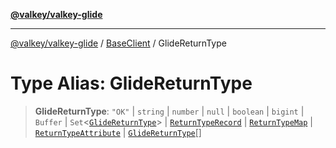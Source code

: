 [**@valkey/valkey-glide**](../../README.md)

***

[@valkey/valkey-glide](../../modules.md) / [BaseClient](../README.md) / GlideReturnType

# Type Alias: GlideReturnType

> **GlideReturnType**: `"OK"` \| `string` \| `number` \| `null` \| `boolean` \| `bigint` \| `Buffer` \| `Set`\<[`GlideReturnType`](GlideReturnType.md)\> \| [`ReturnTypeRecord`](ReturnTypeRecord.md) \| [`ReturnTypeMap`](ReturnTypeMap.md) \| [`ReturnTypeAttribute`](../interfaces/ReturnTypeAttribute.md) \| [`GlideReturnType`](GlideReturnType.md)[]
